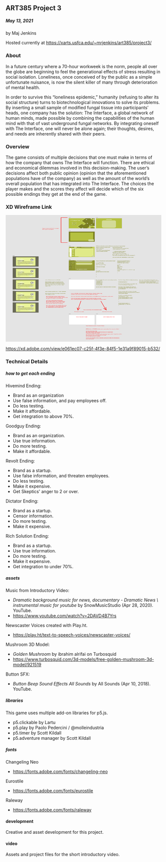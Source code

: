## ART385 Project 3
##### May 13, 2021
by Maj Jenkins

Hosted currently at https://xarts.usfca.edu/~mrjenkins/art385/project3/

### About
In a future century where a 70-hour workweek is the norm, people all over the globe are beginning to feel the generational effects of stress resulting in social isolation. Loneliness, once conceived of by the public as a simple unfortunate nuisance, is now the silent killer of many through deterioration of mental health.

In order to survive this “loneliness epidemic,” humanity (refusing to alter its social structure) turns to biotechnological innovations to solve its problems. By inserting a small sample of modified fungal tissue into participants’ heads, one company has the solution: The Interface, a global network of human minds, made possible by combining the capabilities of the human mind with that of vast underground fungal networks. By integrating oneself with The Interface, one will never be alone again; their thoughts, desires, and needs are inherently shared with their peers. 

### Overview

The game consists of multiple decisions that one must make in terms of how the company that owns The Interface will function. There are ethical and economical dilemmas involved in this decision-making. The user’s decisions affect both public opinion (opinion that the aforementioned populations have of the company) as well as the amount of the world’s overall population that has integrated into The Interface. The choices the player makes and the scores they affect will decide which of the six possible endings they get at the end of the game.

### XD Wireframe Link
<img src="development/wireframe.png" align="center" style="height: 410px; width: 637px;"/>

https://xd.adobe.com/view/e061ec07-c25f-4f3e-84f5-1e31a9f89015-b532/

### Technical Details
##### how to get each ending
Hivemind Ending:
* Brand as an organization
* Use false information, and pay employees off.
* Do less testing.
* Make it affordable.
* Get integration to above 70%.

Goodguy Ending:
* Brand as an organization.
* Use true information.
* Do more testing.
* Make it affordable.

Revolt Ending:
* Brand as a startup.
* Use false information, and threaten employees.
* Do less testing.
* Make it expensive.
* Get Skeptics' anger to 2 or over.

Dictator Ending:
* Brand as a startup.
* Censor information.
* Do more testing.
* Make it expensive.

Rich Solution Ending:
* Brand as a startup.
* Use true information.
* Do more testing.
* Make it expensive.
* Get integration to under 70%.


##### assets
Music from Introductory Video:
* *Dramatic background music for news, documentary - Dramatic News \ instrumental music for youtube* by SnowMusicStudio (Apr 28, 2020). YouTube.
* https://www.youtube.com/watch?v=2DAVD4B7Yrs

Newscaster Voices created with Play.ht.
* https://play.ht/text-to-speech-voices/newscaster-voices/

Mushroom 3D Model:
* *Golden Mushroom* by ibrahim alrifai on Turbosquid
* https://www.turbosquid.com/3d-models/free-golden-mushroom-3d-model/921519

Button SFX:
* *Button Beep Sound Effects All Sounds* by All Sounds (Apr 10, 2018). YouTube.

##### libraries
This game uses multiple add-on libraries for p5.js.
* p5.clickable by Lartu
* p5.play by Paolo Pedercini / @molleindustria
* p5.timer by Scott Kildall
* p5.adventure manager by Scott Kildall

##### fonts
Changeling Neo
* https://fonts.adobe.com/fonts/changeling-neo

Eurostile
* https://fonts.adobe.com/fonts/eurostile

Raleway
* https://fonts.adobe.com/fonts/raleway

#### development
Creative and asset development for this project.

#### video
Assets and project files for the short introductory video.